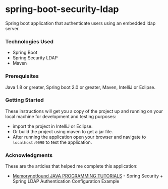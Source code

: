 # spring-boot-security-ldap
Spring boot application that authenticate users using an embedded ldap server.

### Technologies Used
* Spring Boot
* Spring Security LDAP
* Maven

### Prerequisites
Java 1.8 or greater, Spring boot 2.0 or greater, Maven, IntelliJ or Eclipse.

### Getting Started
These instructions will get you a copy of the project up and running on your local machine for development and testing purposes:
* import the project in IntelliJ or Eclipse.
* Or build the project using maven to get a jar file.
* After running the application open your browser and navigate to `localhost:9090` to test the application.

### Acknowledgments
These are the articles that helped me complete this application:
* [Memorynotfound JAVA PROGRAMMING TUTORIALS](https://memorynotfound.com/spring-security-spring-ldap-authentication-example/) - Spring Security + Spring LDAP Authentication Configuration Example